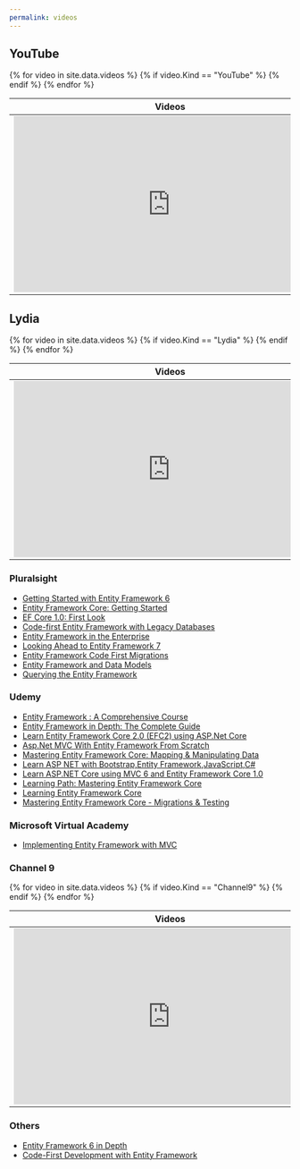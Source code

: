 ```yaml
---
permalink: videos
---
```

<h2>YouTube</h2>
<table>
	<thead>
		<tr>
			<th>Videos</th>
			<th>Description</th>
		</tr>
	</thead>
	<tbody>
{% for video in site.data.videos %}
	{% if video.Kind == "YouTube" %}
		<tr>
			<td>
				<iframe width="560" height="315" src="https://www.youtube.com/embed/{{ video.ID }}" frameborder="0" allow="autoplay; encrypted-media" allowfullscreen></iframe>
			</td>
			<td>
				<h3>{{ video.Title }}</h3>
				{{ video.Description }}
			</td>
		</tr>
	{% endif %}
{% endfor %}		
	</tbody>
</table>

<h2>Lydia</h2>
<table>
	<thead>
		<tr>
			<th>Videos</th>
			<th>Description</th>
		</tr>
	</thead>
	<tbody>
{% for video in site.data.videos %}
	{% if video.Kind == "Lydia" %}
		<tr>
			<td>
				<iframe width='560' height='315' src='https://www.lynda.com/player/embed/{{ video.ID }}?fs=3&w=560&h=315&ps=paused&utm_medium=referral&utm_source=embed+video&utm_campaign=ldc-website&utm_content=vid-{{ video.ID }}' mozallowfullscreen='true' webkitallowfullscreen='true' allowfullscreen='true' frameborder='0'></iframe>
			</td>
			<td>
				<h3>{{ video.Title }}</h3>
				{{ video.Description }}
			</td>
		</tr>
	{% endif %}
{% endfor %}		
	</tbody>
</table>

<h3>Pluralsight</h3>
<ul>
	<li><a href="https://app.pluralsight.com/library/courses/entity-framework-6-getting-started/table-of-contents">Getting Started with Entity Framework 6</a></li>
    <li><a href="https://app.pluralsight.com/library/courses/entity-framework-core-getting-started/table-of-contents">Entity Framework Core: Getting Started</a></li>
    <li><a href="https://app.pluralsight.com/library/courses/play-by-play-ef-core-1-0-first-look-julie-lerman/table-of-contents">EF Core 1.0: First Look</a></li>
    <li><a href="https://app.pluralsight.com/library/courses/code-first-entity-framework-legacy-databases/table-of-contents">Code-first Entity Framework with Legacy Databases</a></li>
    <li><a href="https://app.pluralsight.com/library/courses/entity-framework-enterprise-update/table-of-contents">Entity Framework in the Enterprise</a></li>
    <li><a href="https://app.pluralsight.com/library/courses/entity-framework-7-looking-ahead/table-of-contents">Looking Ahead to Entity Framework 7</a></li>
    <li><a href="https://app.pluralsight.com/library/courses/efmigrations/table-of-contents">Entity Framework Code First Migrations</a></li>
    <li><a href="https://app.pluralsight.com/library/courses/efintro-models/table-of-contents">Entity Framework and Data Models</a></li>
    <li><a href="https://app.pluralsight.com/library/courses/querying-entity-framework/table-of-contents">Querying the Entity Framework</a></li>
</ul>
<h3>Udemy</h3>	
<ul>
	<li><a href="https://www.udemy.com/entity-framework-a-comprehensive-course/">Entity Framework : A Comprehensive Course</a></li>
    <li><a href="https://www.udemy.com/entity-framework-tutorial/">Entity Framework in Depth: The Complete Guide</a></li>
    <li><a href="https://www.udemy.com/learn-entity-framework-core-2-efc2-using-aspnet-core/">Learn Entity Framework Core 2.0 (EFC2) using ASP.Net Core</a></li>
    <li><a href="https://www.udemy.com/aspnet-mvc-with-entity-framework-from-scratch/">Asp.Net MVC With Entity Framework From Scratch</a></li>
    <li><a href="https://www.udemy.com/mastering-entity-framework-core-mapping-manipulating-data/">Mastering Entity Framework Core: Mapping & Manipulating Data</a></li>
    <li><a href="https://www.udemy.com/learn_aspnet_bootstrap_entityframework/">Learn ASP NET with Bootstrap,Entity Framework,JavaScript,C#</a></li>
    <li><a href="https://www.udemy.com/learn-aspnet-core-mvc-web-apis-ef-core-bonus-ios-app/">Learn ASP.NET Core using MVC 6 and Entity Framework Core 1.0</a></li>
    <li><a href="https://www.udemy.com/learning-path-mastering-entity-framework-core/">Learning Path: Mastering Entity Framework Core</a></li>
    <li><a href="https://www.udemy.com/learning-entity-framework-core/">Learning Entity Framework Core</a></li>
    <li><a href="https://www.udemy.com/mastering-entity-framework-core-migrations-testing/">Mastering Entity Framework Core - Migrations & Testing</a></li>
</ul>
<h3>Microsoft Virtual Academy</h3>
<ul>
    <li><a href="https://mva.microsoft.com/en-US/training-courses/implementing-entity-framework-with-mvc-8931?l=e2H2lDC3_8304984382">Implementing Entity Framework with MVC</a></li>
</ul>
<h3>Channel 9</h3>
<table>
	<thead>
		<tr>
			<th>Videos</th>
			<th>Description</th>
		</tr>
	</thead>
	<tbody>
{% for video in site.data.videos %}
	{% if video.Kind == "Channel9" %}
		<tr>
			<td>
                <iframe width='560' height='315' src="https://channel9.msdn.com/{{ video.ID }}/player?format=smooth" mozallowfullscreen='true' webkitallowfullscreen='true' allowFullScreen frameBorder="0"></iframe>
			</td>
			<td>
				<h3>{{ video.Title }}</h3>
				{{ video.Description }}
			</td>
		</tr>
	{% endif %}
{% endfor %}		
	</tbody>
</table>

<h3>Others</h3>
<ul>
	<li><a href="https://codewithmosh.teachable.com/p/entity-framework/?coupon_code=HALFOFF">Entity Framework 6 in Depth</a></li>
	<li><a href="https://www.wintellectnow.com/Videos/Watch?videoId=code-first-development-with-entity-framework">Code-First Development with Entity Framework</a></li>
</ul>